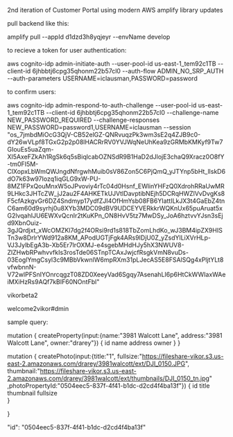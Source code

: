 2nd iteration of Customer Portal using modern AWS amplify library updates

pull backend like this:

amplify pull --appId d1dzd3h8yqjeyr --envName develop


to recieve a token for user authentication:

aws cognito-idp admin-initiate-auth --user-pool-id us-east-1_tem92c1TB --client-id 6jhbbtj6cpg35qhonm22b57cl0 --auth-flow ADMIN_NO_SRP_AUTH --auth-parameters USERNAME=iclausman,PASSWORD=password

to confirm users:

aws cognito-idp admin-respond-to-auth-challenge --user-pool-id us-east-1_tem92c1TB --client-id 6jhbbtj6cpg35qhonm22b57cl0 --challenge-name NEW_PASSWORD_REQUIRED --challenge-responses NEW_PASSWORD=password1,USERNAME=iclausman --session "os_7jmbdMiOcG3QjV-CB52elGZ-QNRvuqzPk3wm3sE2q4ZJB9c0-dY26wVLpf8TGxG2p2p08lHACRrRV0YVJWqNeUhKea9zGRMbKMKyf9Tw7GIouEs5uaZqm-XI5AxeFZkAh1RgSk6q5sBiqlcabOZNSdR9B1HaD2dJlojE3chaQ9Xracz0O8fY-tm0FI5M-ClXopxLbWmQWJngdNfrgwhMuib0sV86Zon5C6PjQmQ_yJTYnp5bHt_llskD6dO7k63w97Iozq1iqGLG9xW-PU-8MZ1FPxQouMnxW5oJPvoviy4rTc04d0Hsnf_EWlinYHFzQ0XdrohRRaUwMR9LHkc3JHTcZW_jJ2au2F4AHKETkUJVtIDavptibNEjh5DCRqHWZlVvDvgKs8F5cfAzkgvGr6DZ4Sndmyp17ydfZJI4OfHmYsb08FB6YIattILkJX3t4GaEbZ4tnC6am60d9syrhj0u8XYb3MDC09dBV9UDCEYVERkkrWQKnUx65puAruat5xG2lvqahIJU6EWXvQcnIr2tKuKPn_ON8HvV5tz7MwDSy_JoA6hztvvYJsn3sEjd9XbnOuiz-3gJQrdjxt_xWcOMZKl7dg2f4ORsi9rd1s818TbZomLhdKo_wJ3BM4ipZX9HISTn3w8DrlrYWd912a8KM_APodUGTjFgk4ARs9IDjU0Z_yZsdYlLiXVrHLp-VJ3JylbEgA3b-Xb5Er7lrOXMJ-e4sgebMHdHJy5hX3NWUV8-ZlZHwbRPwhvvfkIs3rosTde06STnpTCAxJwjcfRsgkVmN8vuDs-03EoglYmgCsyl3c9MBbVkwnlW6mpRXm31pLJecAS5E8FSAlSQg4xPljtYLt8vfwbnnN-V72wlPFSnIYOnrcqgzT08ZD0XeeyVad6Sgqy7AsenahLI6p6HtCkWWIaxWAeiMXiHzRs9AQf7kBIF60NOntFbl"

vikorbeta2

welcome2vikor#dmin

sample query:

mutation {
  createProperty(input:{name:"3981 Walcott Lane", address:"3981 Walcott Lane", owner:"drarey"}) {
    id
    name
    address
    owner
  }
}

mutation {
    createPhoto(input:{title:"1", fullsize:"https://fileshare-vikor.s3.us-east-2.amazonaws.com/drarey/3981walcott/ext/DJI_0150.JPG", thumbnail:"https://fileshare-vikor.s3.us-east-2.amazonaws.com/drarey/3981walcott/ext/thumbnails/DJI_0150_tn.jpg" ,photoPropertyId:"0504eec5-837f-4f41-b1dc-d2cd4f4ba13f"}) {
    id
    title
    thumbnail
    fullsize   
  }
  
}

"id": "0504eec5-837f-4f41-b1dc-d2cd4f4ba13f"

